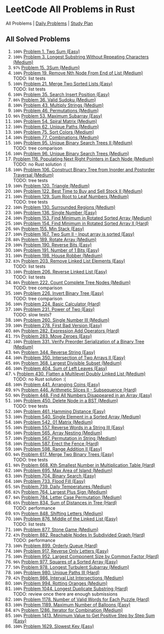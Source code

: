 LeetCode All Problems in Rust
=============================

All Problems | [Daily Problems](DAILY.md) | [Study Plan](STUDY_PLAN.md)

All Solved Problems
-------------------

1. `100%` [Problem 1. Two Sum (Easy)](problem_0001/)
2. `100%` [Problem 3. Longest Substring Without Repeating Characters (Medium)](problem_0003/)
3. `97%` [Problem 15. 3Sum (Medium)](problem_0015/)
4. `100%` [Problem 19. Remove Nth Node From End of List (Medium)](problem_0019/) \
    TODO: list tests
5. `100%` [Problem 21. Merge Two Sorted Lists (Easy)](problem_0021/) \
    TODO: list tests
6. `100%` [Problem 35. Search Insert Position (Easy)](problem_0035/)
7. `86%` [Problem 36. Valid Sudoku (Medium)](problem_0036/)
8. `100%` [Problem 43. Multiply Strings (Medium)](problem_0043/)
9. `100%` [Problem 46. Permutations (Medium)](problem_0046/)
10. `96%` [Problem 53. Maximum Subarray (Easy)](problem_0053/)
11. `100%` [Problem 54. Spiral Matrix (Medium)](problem_0054/)
12. `100%` [Problem 62. Unique Paths (Medium)](problem_0062/)
13. `100%` [Problem 75. Sort Colors (Medium)](problem_0075/)
14. `100%` [Problem 77. Combinations (Medium)](problem_0077/)
15. `100%` [Problem 95. Unique Binary Search Trees II (Medium)](problem_0095/) \
    TODO: tree comparison
16. `100%` [Problem 96. Unique Binary Search Trees (Medium)](problem_0096/)
17. [Problem 116. Populating Next Right Pointers in Each Node (Medium)](problem_0116/) \
    TODO: no Rust solution :(
18. `100%` [Problem 106. Construct Binary Tree from Inorder and Postorder Traversal (Medium)](problem_0106/) \
    TODO: tree tests
19. `100%` [Problem 120. Triangle (Medium)](problem_0120/)
20. `100%` [Problem 122. Best Time to Buy and Sell Stock II (Medium)](problem_0122/)
21. `100%` [Problem 129. Sum Root to Leaf Numbers (Medium)](problem_0129/) \
    TODO: tree tests
22. `100%` [Problem 130. Surrounded Regions (Medium)](problem_0130/)
23. `100%` [Problem 136. Single Number (Easy)](problem_0136/)
24. `100%` [Problem 153. Find Minimum in Rotated Sorted Array (Medium)](problem_0153/)
25. `100%` [Problem 154. Find Minimum in Rotated Sorted Array II (Hard)](problem_0154/)
26. `98%` [Problem 155. Min Stack (Easy)](problem_0155/)
27. `100%` [Problem 167. Two Sum II - Input array is sorted (Easy)](problem_0167/)
28. `88%` [Problem 189. Rotate Array (Medium)](problem_0189/)
29. `100%` [Problem 190. Reverse Bits (Easy)](problem_0190/)
30. `100%` [Problem 191. Number of 1 Bits (Easy)](problem_0191/)
31. `100%` [Problem 198. House Robber (Medium)](problem_0198/)
32. `83%` [Problem 203. Remove Linked List Elements (Easy)](problem_0203/) \
    TODO: list tests
33. `100%` [Problem 206. Reverse Linked List (Easy)](problem_0206/) \
    TODO: list tests
34. `86%` [Problem 222. Count Complete Tree Nodes (Medium)](problem_0222/) \
    TODO: tree comparison
35. `100%` [Problem 226. Invert Binary Tree (Easy)](problem_0226/) \
    TODO: tree comparison
36. `100%` [Problem 224. Basic Calculator (Hard)](problem_0224/)
37. `100%` [Problem 231. Power of Two (Easy)](problem_0231/) \
    TODO: slow tests?
38. `100%` [Problem 260. Single Number III (Medium)](problem_0260/)
39. `100%` [Problem 278. First Bad Version (Easy)](problem_0278/)
40. `80%` [Problem 282. Expression Add Operators (Hard)](problem_0282/)
41. `75%` [Problem 283. Move Zeroes (Easy)](problem_0283/)
42. `100%` [Problem 331. Verify Preorder Serialization of a Binary Tree (Medium)](problem_0331/)
43. `94%` [Problem 344. Reverse String (Easy)](problem_0344/)
44. `100%` [Problem 350. Intersection of Two Arrays II (Easy)](problem_0350/)
45. `89%` [Problem 368. Largest Divisible Subset (Medium)](problem_0368/)
46. `100%` [Problem 404. Sum of Left Leaves (Easy)](problem_0404/)
47. `%` [Problem 430. Flatten a Multilevel Doubly Linked List (Medium)](problem_0430/) \
    TODO: no Rust solution :(
48. `100%` [Problem 441. Arranging Coins (Easy)](problem_0441/)
49. `97%` [Problem 446. Arithmetic Slices II - Subsequence (Hard)](problem_0446/)
50. `90%` [Problem 448. Find All Numbers Disappeared in an Array (Easy)](problem_0448/)
51. `100%` [Problem 450. Delete Node in a BST (Medium)](problem_0450/) \
    TODO: tree tests
52. `100%` [Problem 461. Hamming Distance (Easy)](problem_0461/)
53. `100%` [Problem 540. Single Element in a Sorted Array (Medium)](problem_0540/)
54. `100%` [Problem 542. 01 Matrix (Medium)](problem_0542/)
55. `100%` [Problem 557. Reverse Words in a String III (Easy)](problem_0557/)
56. `100%` [Problem 565. Array Nesting (Medium)](problem_0565/)
57. `100%` [Problem 567. Permutation in String (Medium)](problem_0567/)
58. `100%` [Problem 587. Erect the Fence (Hard)](problem_0587/)
59. `100%` [Problem 598. Range Addition II (Easy)](problem_0598/)
60. `94%` [Problem 617. Merge Two Binary Trees (Easy)](problem_0617/) \
    TODO: tree tests
61. `98%` [Problem 668. Kth Smallest Number in Multiplication Table (Hard)](problem_0668/)
62. `100%` [Problem 695. Max Area of Island (Medium)](problem_0695/)
63. `100%` [Problem 704. Binary Search (Easy)](problem_0704/)
64. `100%` [Problem 733. Flood Fill (Easy)](problem_0733/)
65. `58%` [Problem 739. Daily Temperatures (Medium)](problem_0739/)
66. `82%` [Problem 764. Largest Plus Sign (Medium)](problem_0764/)
67. `94%` [Problem 784. Letter Case Permutation (Medium)](problem_0784/)
68. `65%` [Problem 834. Sum of Distances in Tree (Hard)](problem_0834/) \
    TODO: performance
69. `93%` [Problem 848. Shifting Letters (Medium)](problem_0848/)
70. `100%` [Problem 876. Middle of the Linked List (Easy)](problem_0876/) \
    TODO: list tests
71. `100%` [Problem 877. Stone Game (Medium)](problem_0877/)
72. `43%` [Problem 882. Reachable Nodes In Subdivided Graph (Hard)](problem_0882/) \
    TODO: performance
73. `100%` [Problem 899. Orderly Queue (Hard)](problem_0899/)
74. `100%` [Problem 917. Reverse Only Letters (Easy)](problem_0917/)
75. `100%` [Problem 952. Largest Component Size by Common Factor (Hard)](problem_0952/)
76. `96%` [Problem 977. Squares of a Sorted Array (Easy)](problem_0977/)
77. `50%` [Problem 978. Longest Turbulent Subarray (Medium)](problem_0978/)
78. `100%` [Problem 980. Unique Paths III (Hard)](problem_0980/)
79. `42%` [Problem 986. Interval List Intersections (Medium)](problem_0986/)
80. `100%` [Problem 994. Rotting Oranges (Medium)](problem_0994/)
81. `100%` [Problem 1044. Longest Duplicate Substring (Hard)](problem_1044/) \
    TODO: review once there are enough submissions
82. `100%` [Problem 1178. Number of Valid Words for Each Puzzle (Hard)](problem_1178/)
83. `100%` [Problem 1189. Maximum Number of Balloons (Easy)](problem_1189/)
84. `87%` [Problem 1286. Iterator for Combination (Medium)](problem_1286/)
85. `100%` [Problem 1413. Minimum Value to Get Positive Step by Step Sum (Easy)](problem_1413/)
86. `100%` [Problem 1629. Slowest Key (Easy)](problem_1629/)
